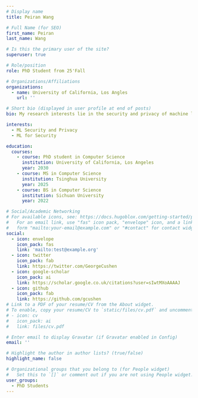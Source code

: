 ```yaml
---
# Display name
title: Peiran Wang

# Full Name (for SEO)
first_name: Peiran
last_name: Wang

# Is this the primary user of the site?
superuser: true

# Role/position
role: PhD Student from 25'Fall

# Organizations/Affiliations
organizations:
  - name: University of California, Los Angles
    url: ''

# Short bio (displayed in user profile at end of posts)
bio: My research interests lie in the security and privacy of machine learning, and application of machine learning in security and privacy.

interests:
  - ML Security and Privacy
  - ML for Security

education:
  courses:
    - course: PhD student in Computer Science
      institution: University of California, Los Angeles
      year: 2030
    - course: MS in Computer Science
      institution: Tsinghua University
      year: 2025
    - course: BS in Computer Science
      institution: Sichuan University
      year: 2022

# Social/Academic Networking
# For available icons, see: https://docs.hugoblox.com/getting-started/page-builder/#icons
#   For an email link, use "fas" icon pack, "envelope" icon, and a link in the
#   form "mailto:your-email@example.com" or "#contact" for contact widget.
social:
  - icon: envelope
    icon_pack: fas
    link: 'mailto:test@example.org'
  - icon: twitter
    icon_pack: fab
    link: https://twitter.com/GeorgeCushen
  - icon: google-scholar
    icon_pack: ai
    link: https://scholar.google.co.uk/citations?user=sIwtMXoAAAAJ
  - icon: github
    icon_pack: fab
    link: https://github.com/gcushen
# Link to a PDF of your resume/CV from the About widget.
# To enable, copy your resume/CV to `static/files/cv.pdf` and uncomment the lines below.
# - icon: cv
#   icon_pack: ai
#   link: files/cv.pdf

# Enter email to display Gravatar (if Gravatar enabled in Config)
email: ''

# Highlight the author in author lists? (true/false)
highlight_name: false

# Organizational groups that you belong to (for People widget)
#   Set this to `[]` or comment out if you are not using People widget.
user_groups:
  - PhD Students
---
```


